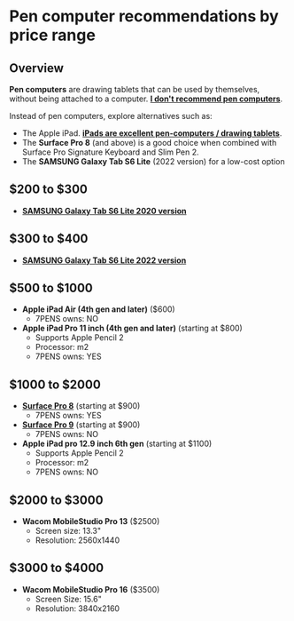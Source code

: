 # Pen computer recommendations by price range

## Overview

**Pen computers** are drawing tablets that can be used by themselves, without being attached to a computer. [**I don't recommend pen computers**](../the-case-against-pen-computers.md).&#x20;

Instead of pen computers, explore alternatives such as:&#x20;

* The Apple iPad. [**iPads are excellent pen-computers / drawing tablets**](../using-an-ipad-as-a-drawing-tablet.md).&#x20;
* The **Surface Pro 8** (and above) is a good choice when combined with Surface Pro Signature Keyboard and Slim Pen 2.
* The **SAMSUNG Galaxy Tab S6 Lite** (2022 version) for a low-cost option   &#x20;

## $200 to $300

* [**SAMSUNG Galaxy Tab S6 Lite 2020 version**](../../product-info/samsung/samsung-galaxy-tab-s6-lite-2020.md)

## $300 to $400

* [**SAMSUNG Galaxy Tab S6 Lite 2022 version**](../../product-info/samsung/samsung-galaxy-tab-s6-lite-2022.md)

## $500 to $1000

* **Apple iPad Air (4th gen and later)** ($600)
  * 7PENS owns: NO
* **Apple iPad Pro 11 inch (4th gen and later)** (starting at $800)
  * Supports Apple Pencil 2
  * Processor: m2
  * 7PENS owns: YES

## $1000 to $2000

* [**Surface Pro 8**](../../product-info/microsoft/microsoft-surface-pro-8.md) (starting at $900)
  * 7PENS owns: YES
* [**Surface Pro 9**](../../product-info/microsoft/microsoft-surface-pro-9.md) (starting at $900)
  * 7PENS owns: NO
* **Apple iPad pro 12.9 inch 6th gen** (starting at $1100)
  * Supports Apple Pencil 2
  * Processor: m2
  * 7PENS owns: NO

## $2000 to $3000

* **Wacom MobileStudio Pro 13** ($2500)
  * Screen size: 13.3"
  * Resolution: 2560x1440

## $3000 to $4000

* **Wacom MobileStudio Pro 16** ($3500)
  * Screen Size: 15.6"
  * Resolution: 3840x2160
